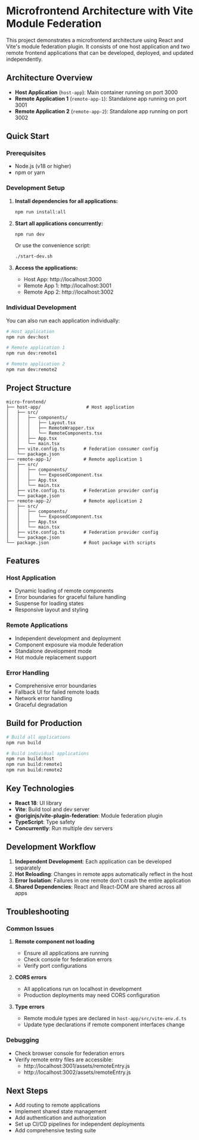 # Microfrontend Architecture with Vite Module Federation

This project demonstrates a microfrontend architecture using React and Vite's module federation plugin. It consists of one host application and two remote frontend applications that can be developed, deployed, and updated independently.

## Architecture Overview

- **Host Application** (`host-app`): Main container running on port 3000
- **Remote Application 1** (`remote-app-1`): Standalone app running on port 3001
- **Remote Application 2** (`remote-app-2`): Standalone app running on port 3002

## Quick Start

### Prerequisites
- Node.js (v18 or higher)
- npm or yarn

### Development Setup

1. **Install dependencies for all applications:**
   ```bash
   npm run install:all
   ```

2. **Start all applications concurrently:**
   ```bash
   npm run dev
   ```
   
   Or use the convenience script:
   ```bash
   ./start-dev.sh
   ```

3. **Access the applications:**
   - Host App: http://localhost:3000
   - Remote App 1: http://localhost:3001
   - Remote App 2: http://localhost:3002

### Individual Development

You can also run each application individually:

```bash
# Host application
npm run dev:host

# Remote application 1
npm run dev:remote1

# Remote application 2
npm run dev:remote2
```

## Project Structure

```
micro-frontend/
├── host-app/                 # Host application
│   ├── src/
│   │   ├── components/
│   │   │   ├── Layout.tsx
│   │   │   ├── RemoteWrapper.tsx
│   │   │   └── RemoteComponents.tsx
│   │   ├── App.tsx
│   │   └── main.tsx
│   ├── vite.config.ts       # Federation consumer config
│   └── package.json
├── remote-app-1/            # Remote application 1
│   ├── src/
│   │   ├── components/
│   │   │   └── ExposedComponent.tsx
│   │   ├── App.tsx
│   │   └── main.tsx
│   ├── vite.config.ts       # Federation provider config
│   └── package.json
├── remote-app-2/            # Remote application 2
│   ├── src/
│   │   ├── components/
│   │   │   └── ExposedComponent.tsx
│   │   ├── App.tsx
│   │   └── main.tsx
│   ├── vite.config.ts       # Federation provider config
│   └── package.json
└── package.json             # Root package with scripts
```

## Features

### Host Application
- Dynamic loading of remote components
- Error boundaries for graceful failure handling
- Suspense for loading states
- Responsive layout and styling

### Remote Applications
- Independent development and deployment
- Component exposure via module federation
- Standalone development mode
- Hot module replacement support

### Error Handling
- Comprehensive error boundaries
- Fallback UI for failed remote loads
- Network error handling
- Graceful degradation

## Build for Production

```bash
# Build all applications
npm run build

# Build individual applications
npm run build:host
npm run build:remote1
npm run build:remote2
```

## Key Technologies

- **React 18**: UI library
- **Vite**: Build tool and dev server
- **@originjs/vite-plugin-federation**: Module federation plugin
- **TypeScript**: Type safety
- **Concurrently**: Run multiple dev servers

## Development Workflow

1. **Independent Development**: Each application can be developed separately
2. **Hot Reloading**: Changes in remote apps automatically reflect in the host
3. **Error Isolation**: Failures in one remote don't crash the entire application
4. **Shared Dependencies**: React and React-DOM are shared across all apps

## Troubleshooting

### Common Issues

1. **Remote component not loading**
   - Ensure all applications are running
   - Check console for federation errors
   - Verify port configurations

2. **CORS errors**
   - All applications run on localhost in development
   - Production deployments may need CORS configuration

3. **Type errors**
   - Remote module types are declared in `host-app/src/vite-env.d.ts`
   - Update type declarations if remote component interfaces change

### Debugging

- Check browser console for federation errors
- Verify remote entry files are accessible:
  - http://localhost:3001/assets/remoteEntry.js
  - http://localhost:3002/assets/remoteEntry.js

## Next Steps

- Add routing to remote applications
- Implement shared state management
- Add authentication and authorization
- Set up CI/CD pipelines for independent deployments
- Add comprehensive testing suite